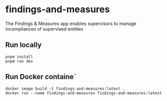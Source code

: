 # findings-and-measures
The Findings & Measures app enables supervisors to manage incompliances of supervised entities

## Run locally
````
pnpm install
pnpm run dev
````

## Run Docker containe`
````
docker image build -t findings-and-measures:latest .
docker run --name findings-and-measures findings-and-measures:latest
````
